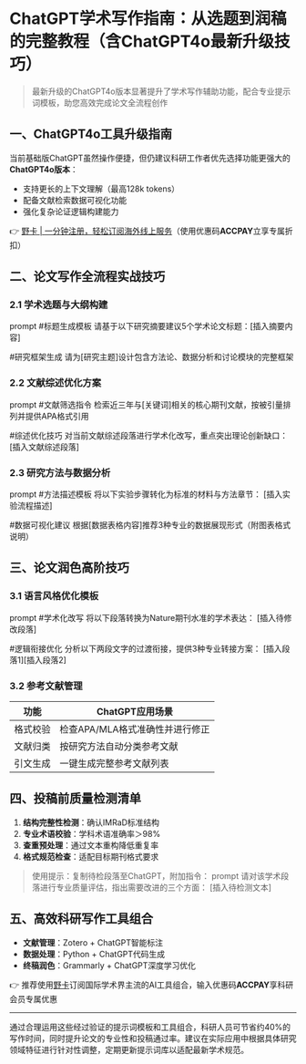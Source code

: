 # ChatGPT学术写作指南：从选题到润稿的完整教程（含ChatGPT4o最新升级技巧）

> 最新升级的ChatGPT4o版本显著提升了学术写作辅助功能，配合专业提示词模板，助您高效完成论文全流程创作

## 一、ChatGPT4o工具升级指南
当前基础版ChatGPT虽然操作便捷，但仍建议科研工作者优先选择功能更强大的**ChatGPT4o版本**：
- 支持更长的上下文理解（最高128k tokens）
- 配备文献检索数据可视化功能
- 强化复杂论证逻辑构建能力

👉 [野卡 | 一分钟注册，轻松订阅海外线上服务](https://bbtdd.com/yeka)（使用优惠码**ACCPAY**立享专属折扣）

## 二、论文写作全流程实战技巧

### 2.1 学术选题与大纲构建
prompt
#标题生成模板
请基于以下研究摘要建议5个学术论文标题：[插入摘要内容]

#研究框架生成
请为[研究主题]设计包含方法论、数据分析和讨论模块的完整框架


### 2.2 文献综述优化方案
prompt
#文献筛选指令
检索近三年与[关键词]相关的核心期刊文献，按被引量排列并提供APA格式引用

#综述优化技巧
对当前文献综述段落进行学术化改写，重点突出理论创新缺口：
[插入文献综述段落]


### 2.3 研究方法与数据分析
prompt
#方法描述模板
将以下实验步骤转化为标准的材料与方法章节：
[插入实验流程描述]

#数据可视化建议
根据[数据表格内容]推荐3种专业的数据展现形式（附图表格式说明）


## 三、论文润色高阶技巧

### 3.1 语言风格优化模板
prompt
#学术化改写
将以下段落转换为Nature期刊水准的学术表达：
[插入待修改段落]

#逻辑衔接优化
分析以下两段文字的过渡衔接，提供3种专业转接方案：
[插入段落1][插入段落2]


### 3.2 参考文献管理
| 功能          | ChatGPT应用场景                  |
|---------------|----------------------------------|
| 格式校验       | 检查APA/MLA格式准确性并进行修正  |
| 文献归类       | 按研究方法自动分类参考文献        |
| 引文生成       | 一键生成完整参考文献列表          |

## 四、投稿前质量检测清单

1. **结构完整性检测**：确认IMRaD标准结构
2. **专业术语校验**：学科术语准确率＞98%
3. **查重预处理**：通过文本重构降低重复率
4. **格式规范检查**：适配目标期刊格式要求

> 使用提示：复制待检段落至ChatGPT，附加指令：
prompt
请对该学术段落进行专业质量评估，指出需要改进的三个方面：
[插入待检测文本]


## 五、高效科研写作工具组合
- **文献管理**：Zotero + ChatGPT智能标注
- **数据处理**：Python + ChatGPT代码生成
- **终稿润色**：Grammarly + ChatGPT深度学习优化

👉 推荐使用[野卡](https://bbtdd.com/yeka)订阅国际学术界主流的AI工具组合，输入优惠码**ACCPAY**享科研会员专属优惠

---

通过合理运用这些经过验证的提示词模板和工具组合，科研人员可节省约40%的写作时间，同时提升论文的专业性和投稿通过率。建议在实际应用中根据具体研究领域特征进行针对性调整，定期更新提示词库以适配最新学术规范。
